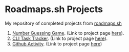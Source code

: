 # Roadmaps.sh Projects
My repository of completed projects from [roadmaps.sh](https://roadmap.sh/projects)

1. [Number Guessing Game](./NumberGuessingGame/). (Link to project page [here](https://roadmap.sh/projects/number-guessing-game)).
2. [CLI Task Tracker](./TaskTracker/). (Link to project page [here](https://roadmap.sh/projects/task-tracker)).
3. [Github Activity](./GithubUserActivity). (Link to project page [here](https://roadmap.sh/projects/github-user-activity))
